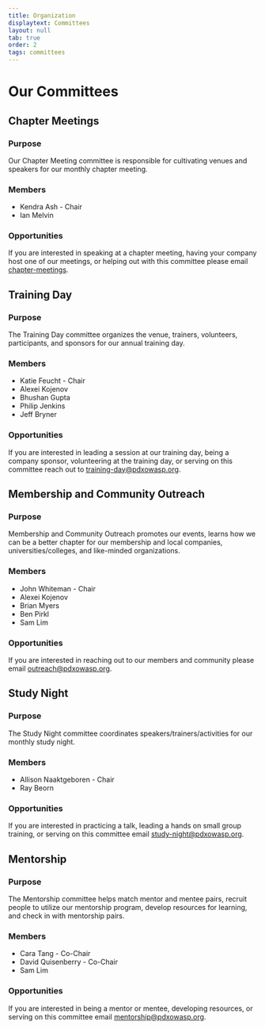```yaml
---
title: Organization
displaytext: Committees
layout: null
tab: true
order: 2
tags: committees
---
```


# Our Committees

## Chapter Meetings

### Purpose
Our Chapter Meeting committee is responsible for cultivating venues and speakers for our monthly chapter meeting.

### Members
* Kendra Ash - Chair
* Ian Melvin

### Opportunities
If you are interested in speaking at a chapter meeting, having your company host one of our meetings, or helping out with this committee please email [chapter-meetings](mailto://chapter-meetings@pdxowasp.org).

## Training Day

### Purpose
The Training Day committee organizes the venue, trainers, volunteers, participants, and sponsors for our annual training day.

### Members
* Katie Feucht - Chair
* Alexei Kojenov
* Bhushan Gupta
* Philip Jenkins
* Jeff Bryner

### Opportunities
If you are interested in leading a session at our training day, being a company sponsor, volunteering at the training day, or serving on this committee reach out to [training-day@pdxowasp.org](mailto://training-day@pdxowasp.org).

## Membership and Community Outreach

### Purpose
Membership and Community Outreach promotes our events, learns how we can be a better chapter for our membership and local companies, universities/colleges, and like-minded organizations. 

### Members
* John Whiteman - Chair
* Alexei Kojenov
* Brian Myers
* Ben Pirkl
* Sam Lim

### Opportunities
If you are interested in reaching out to our members and community please email [outreach@pdxowasp.org](mailto://outreach@pdxowasp.org).

## Study Night

### Purpose
The Study Night committee coordinates speakers/trainers/activities for our monthly study night.

### Members
* Allison Naaktgeboren - Chair
* Ray Beorn

### Opportunities
If you are interested in practicing a talk, leading a hands on small group training, or serving on this committee email [study-night@pdxowasp.org](mailto://study-night@pdxowasp.org).

## Mentorship

### Purpose
The Mentorship committee helps match mentor and mentee pairs, recruit people to utilize our mentorship program, develop resources for learning, and check in with mentorship pairs.

### Members
* Cara Tang - Co-Chair
* David Quisenberry - Co-Chair
* Sam Lim

### Opportunities
If you are interested in being a mentor or mentee, developing resources, or serving on this committee email [mentorship@pdxowasp.org](mailto://mentorship@pdxowasp.org).
